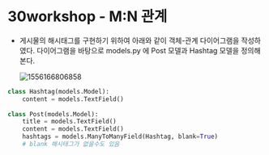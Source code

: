 # 30workshop - M:N 관계

* 게시물의 해시태그를 구현하기 위하여 아래와 같이 객체-관계 다이어그램을 작성하였다. 다이어그램을 바탕으로 models.py 에 Post 모델과 Hashtag 모델을 정의해본다.

  ![1556166806858](C:\Users\student\AppData\Roaming\Typora\typora-user-images\1556166806858.png)

```python
class Hashtag(models.Model):
    content = models.TextField()
    
class Post(models.Model):
    title = models.TextField()
    content = models.TextField()
    hashtags = models.ManyToManyField(Hashtag, blank=True)
    # blank 해시태그가 없을수도 있음
```

